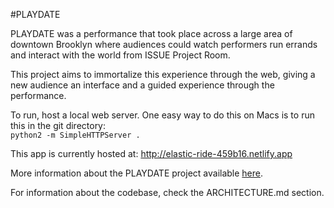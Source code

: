 #PLAYDATE

PLAYDATE was a performance that took place across a large area of downtown Brooklyn where audiences could watch performers run errands and interact with the world from ISSUE Project Room.

This project aims to immortalize this experience through the web, giving a new audience an interface and a guided experience through the performance.

To run, host a local web server. One easy way to do this on Macs is to run this in the git directory:  
`python2 -m SimpleHTTPServer .`

This app is currently hosted at: http://elastic-ride-459b16.netlify.app

More information about the PLAYDATE project available [here](https://issueprojectroom.org/event/ying-liu-playdate).

For information about the codebase, check the ARCHITECTURE.md section.